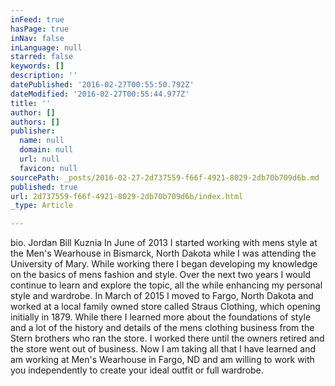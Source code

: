 ```yaml
---
inFeed: true
hasPage: true
inNav: false
inLanguage: null
starred: false
keywords: []
description: ''
datePublished: '2016-02-27T00:55:50.792Z'
dateModified: '2016-02-27T00:55:44.977Z'
title: ''
author: []
authors: []
publisher:
  name: null
  domain: null
  url: null
  favicon: null
sourcePath: _posts/2016-02-27-2d737559-f66f-4921-8029-2db70b709d6b.md
published: true
url: 2d737559-f66f-4921-8029-2db70b709d6b/index.html
_type: Article

---
```

bio. 
Jordan Bill Kuznia 
In June of 2013 I started working with mens style at the Men's Wearhouse in Bismarck, North Dakota while I was attending the University of Mary. While working there I began developing my knowledge on the basics of mens fashion and style. Over the next two years I would continue to learn and explore the topic, all the while enhancing my personal style and wardrobe. In March of 2015 I moved to Fargo, North Dakota and worked at a local family owned store called Straus Clothing, which opening initially in 1879\. While there I learned more about the foundations of style and a lot of the history and details of the mens clothing business from the Stern brothers who ran the store. I worked there until the owners retired and the store went out of business. Now I am taking all that I have learned and am working at Men's Wearhouse in Fargo, ND and am willing to work with you independently to create your ideal outfit or full wardrobe.